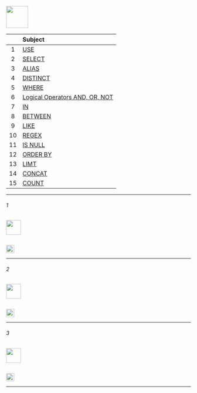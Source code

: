 <img src="https://img.shields.io/badge/-3_Operator Statements%20-blue" height=60px>

|     |  Subject           |
|:---:|:------------------------------| 
|  1  |[USE](#1)   | 
|  2  |[SELECT](#2)   | 
|  3  |[ALIAS](#3)   | 
|  4  |[DISTINCT](#-)   | 
|  5  |[WHERE](#-)   | 
|  6  |[Logical Operators AND, OR, NOT](#-)   | 
|  7  |[IN](#-)   | 
|  8  |[BETWEEN](#-)   | 
|  9  |[LIKE](#-)   | 
|  10  |[REGEX](#-)   | 
|  11  |[IS NULL](#-)   | 
|  12  |[ORDER BY](#-)   | 
|  13  |[LIMT](#-)   | 
|  14  |[CONCAT](#-)   | 
|  15  |[COUNT](#-)   | 


--------------------------------------------------------------------------------------------------

###### 1

<img src="https://img.shields.io/badge/-1. USE %20-blue" height=40px>

```sql
```

[<img src="https://img.shields.io/badge/-Back to top%20-brown" height=22px>](#_)

--------------------------------------------------------------------------------------------------

###### 2

<img src="https://img.shields.io/badge/-2. SELECT %20-blue" height=40px>

```sql
```

[<img src="https://img.shields.io/badge/-Back to top%20-brown" height=22px>](#_)

--------------------------------------------------------------------------------------------------

###### 3

<img src="https://img.shields.io/badge/-3. ALIAS %20-blue" height=40px>

```sql
```

[<img src="https://img.shields.io/badge/-Back to top%20-brown" height=22px>](#_)

--------------------------------------------------------------------------------------------------
